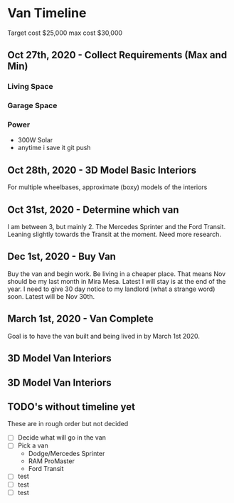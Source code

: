 # Van Timeline

Target cost \$25,000 max cost \$30,000

## Oct 27th, 2020 - Collect Requirements (Max and Min)

### Living Space

### Garage Space

### Power

* 300W Solar
* anytime i save it git push

## Oct 28th, 2020 - 3D Model Basic Interiors

For multiple wheelbases, approximate (boxy) models of the interiors

## Oct 31st, 2020 - Determine which van

I am between 3, but mainly 2. The Mercedes Sprinter and the Ford Transit. Leaning slightly towards
the Transit at the moment. Need more research. 

## Dec 1st, 2020 - Buy Van

Buy the van and begin work. Be living in a cheaper place. That means Nov should be my last month in Mira Mesa. Latest I will stay is at the end of the year. I need to give 30 day notice to my
landlord (what a strange word) soon. Latest will be Nov 30th. 

## March 1st, 2020 - Van Complete
Goal is to have the van built and being lived in by March 1st 2020. 

## 3D Model Van Interiors

## 3D Model Van Interiors

## TODO's without timeline yet

These are in rough order but not decided

* [ ] Decide what will go in the van
* [ ] Pick a van
  * Dodge/Mercedes Sprinter
  * RAM ProMaster
  * Ford Transit
* [ ] test
* [ ] test
* [ ] test